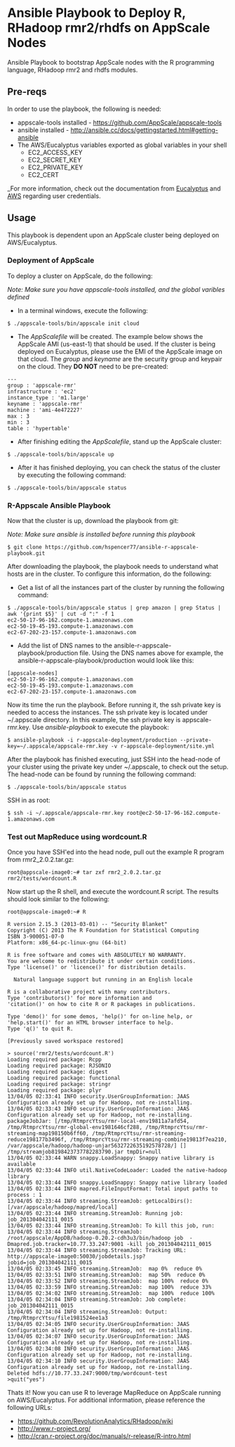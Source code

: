 Ansible Playbook to Deploy R, RHadoop rmr2/rhdfs on AppScale Nodes
===========================

Ansible Playbook to bootstrap AppScale nodes with the R programming language, RHadoop rmr2 and rhdfs modules. 

## Pre-reqs

In order to use the playbook, the following is needed:

* appscale-tools installed - https://github.com/AppScale/appscale-tools
* ansible installed - http://ansible.cc/docs/gettingstarted.html#getting-ansible
* The AWS/Eucalyptus variables exported as global variables in your shell
  * EC2_ACCESS_KEY
  * EC2_SECRET_KEY
  * EC2_PRIVATE_KEY
  * EC2_CERT

_For more information, check out the documentation from <a href="http://www.eucalyptus.com/docs/3.2/ug/get_creds.html#get_cred">Eucalyptus</a> and <a href="http://docs.aws.amazon.com/AWSEC2/latest/UserGuide/setting_up_ec2_command_linux.html#set_aws_credentials_linux">AWS</a> regarding user credentials.

## Usage

This playbook is dependent upon an AppScale cluster being deployed on AWS/Eucalyptus.

### Deployment of AppScale

To deploy a cluster on AppScale, do the following:

_Note: Make sure you have appscale-tools installed, and the global varibles defined_

* In a terminal windows, execute the following:

```
$ ./appscale-tools/bin/appscale init cloud
```

* The _AppScalefile_ will be created.  The example below shows the AppScale AMI (us-east-1) that should be used.  If the cluster is being deployed on Eucalyptus, please use the EMI of the AppScale image on that cloud.  The _group_ and _keyname_ are the security group and keypair on the cloud.  They <b>DO NOT</b> need to be pre-created:

```
---
group : 'appscale-rmr'
infrastructure : 'ec2'
instance_type : 'm1.large'
keyname : 'appscale-rmr'
machine : 'ami-4e472227'
max : 3
min : 3
table : 'hypertable'
```

* After finishing editing the _AppScalefile_, stand up the AppScale cluster:

```
$ ./appscale-tools/bin/appscale up
```

* After it has finished deploying, you can check the status of the cluster by executing the following command:

```
$ ./appscale-tools/bin/appscale status
```

### R-Appscale Ansible Playbook

Now that the cluster is up, download the playbook from git:

_Note: Make sure ansible is installed before running this playbook_

```
$ git clone https://github.com/hspencer77/ansible-r-appscale-playbook.git
```

After downloading the playbook, the playbook needs to understand what hosts are in the cluster.  To configure this information, do the following:

* Get a list of all the instances part of the cluster by running the following command:

```
$ ./appscale-tools/bin/appscale status | grep amazon | grep Status | awk '{print $5}' | cut -d ":" -f 1
ec2-50-17-96-162.compute-1.amazonaws.com
ec2-50-19-45-193.compute-1.amazonaws.com
ec2-67-202-23-157.compute-1.amazonaws.com
```

* Add the list of DNS names to the ansible-r-appscale-playbook/production file.  Using the DNS names above for example, the ansible-r-appscale-playbook/production would look like this:

```
[appscale-nodes]
ec2-50-17-96-162.compute-1.amazonaws.com
ec2-50-19-45-193.compute-1.amazonaws.com
ec2-67-202-23-157.compute-1.amazonaws.com
```

Now its time the run the playbook.  Before running it, the ssh private key is needed to access the instances.  The ssh private key is located under ~/.appscale directory.  In this example, the ssh private key is appscale-rmr.key.  Use _ansible-playbook_ to execute the playbook:

```
$ ansible-playbook -i r-appscale-deployment/production --private-key=~/.appscale/appscale-rmr.key -v r-appscale-deployment/site.yml
```

After the playbook has finished executing, just SSH into the head-node of your cluster using the private key under ~/.appscale, to check out the setup.  The head-node can be found by running the following command:

```
$ ./appscale-tools/bin/appscale status
```

SSH in as root:

```
$ ssh -i ~/.appscale/appscale-rmr.key root@ec2-50-17-96-162.compute-1.amazonaws.com
```

### Test out MapReduce using wordcount.R

Once you have SSH'ed into the head node, pull out the example R program from rmr2_2.0.2.tar.gz:

```
root@appscale-image0:~# tar zxf rmr2_2.0.2.tar.gz rmr2/tests/wordcount.R
```

Now start up the R shell, and execute the wordcount.R script.  The results should look similar to the following:

```
root@appscale-image0:~# R

R version 2.15.3 (2013-03-01) -- "Security Blanket"
Copyright (C) 2013 The R Foundation for Statistical Computing
ISBN 3-900051-07-0
Platform: x86_64-pc-linux-gnu (64-bit)

R is free software and comes with ABSOLUTELY NO WARRANTY.
You are welcome to redistribute it under certain conditions.
Type 'license()' or 'licence()' for distribution details.

  Natural language support but running in an English locale

R is a collaborative project with many contributors.
Type 'contributors()' for more information and
'citation()' on how to cite R or R packages in publications.

Type 'demo()' for some demos, 'help()' for on-line help, or
'help.start()' for an HTML browser interface to help.
Type 'q()' to quit R.

[Previously saved workspace restored]

> source('rmr2/tests/wordcount.R')
Loading required package: Rcpp
Loading required package: RJSONIO
Loading required package: digest
Loading required package: functional
Loading required package: stringr
Loading required package: plyr
13/04/05 02:33:41 INFO security.UserGroupInformation: JAAS Configuration already set up for Hadoop, not re-installing.
13/04/05 02:33:43 INFO security.UserGroupInformation: JAAS Configuration already set up for Hadoop, not re-installing.
packageJobJar: [/tmp/RtmprcYtsu/rmr-local-env19811a7afd54, /tmp/RtmprcYtsu/rmr-global-env1981646cf288, /tmp/RtmprcYtsu/rmr-streaming-map198150b6ff60, /tmp/RtmprcYtsu/rmr-streaming-reduce198177b3496f, /tmp/RtmprcYtsu/rmr-streaming-combine19813f7ea210, /var/appscale/hadoop/hadoop-unjar5632722635192578728/] [] /tmp/streamjob8198423737782283790.jar tmpDir=null
13/04/05 02:33:44 WARN snappy.LoadSnappy: Snappy native library is available
13/04/05 02:33:44 INFO util.NativeCodeLoader: Loaded the native-hadoop library
13/04/05 02:33:44 INFO snappy.LoadSnappy: Snappy native library loaded
13/04/05 02:33:44 INFO mapred.FileInputFormat: Total input paths to process : 1
13/04/05 02:33:44 INFO streaming.StreamJob: getLocalDirs(): [/var/appscale/hadoop/mapred/local]
13/04/05 02:33:44 INFO streaming.StreamJob: Running job: job_201304042111_0015
13/04/05 02:33:44 INFO streaming.StreamJob: To kill this job, run:
13/04/05 02:33:44 INFO streaming.StreamJob: /root/appscale/AppDB/hadoop-0.20.2-cdh3u3/bin/hadoop job  -Dmapred.job.tracker=10.77.33.247:9001 -kill job_201304042111_0015
13/04/05 02:33:44 INFO streaming.StreamJob: Tracking URL: http://appscale-image0:50030/jobdetails.jsp?jobid=job_201304042111_0015
13/04/05 02:33:45 INFO streaming.StreamJob:  map 0%  reduce 0%
13/04/05 02:33:51 INFO streaming.StreamJob:  map 50%  reduce 0%
13/04/05 02:33:52 INFO streaming.StreamJob:  map 100%  reduce 0%
13/04/05 02:33:59 INFO streaming.StreamJob:  map 100%  reduce 33%
13/04/05 02:34:02 INFO streaming.StreamJob:  map 100%  reduce 100%
13/04/05 02:34:04 INFO streaming.StreamJob: Job complete: job_201304042111_0015
13/04/05 02:34:04 INFO streaming.StreamJob: Output: /tmp/RtmprcYtsu/file1981524ee1a3
13/04/05 02:34:05 INFO security.UserGroupInformation: JAAS Configuration already set up for Hadoop, not re-installing.
13/04/05 02:34:07 INFO security.UserGroupInformation: JAAS Configuration already set up for Hadoop, not re-installing.
13/04/05 02:34:08 INFO security.UserGroupInformation: JAAS Configuration already set up for Hadoop, not re-installing.
13/04/05 02:34:10 INFO security.UserGroupInformation: JAAS Configuration already set up for Hadoop, not re-installing.
Deleted hdfs://10.77.33.247:9000/tmp/wordcount-test
>quit("yes")
```

Thats it!  Now you can use R to leverage MapReduce on AppScale running on AWS/Eucalyptus.  For additional information, please reference the following URLs:

- https://github.com/RevolutionAnalytics/RHadoop/wiki
- http://www.r-project.org/
- http://cran.r-project.org/doc/manuals/r-release/R-intro.html




